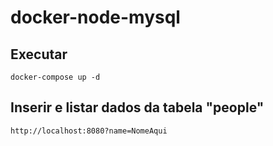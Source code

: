 # docker-node-mysql

## Executar

```
docker-compose up -d
```

## Inserir e listar dados da tabela "people"

```
http://localhost:8080?name=NomeAqui
```
